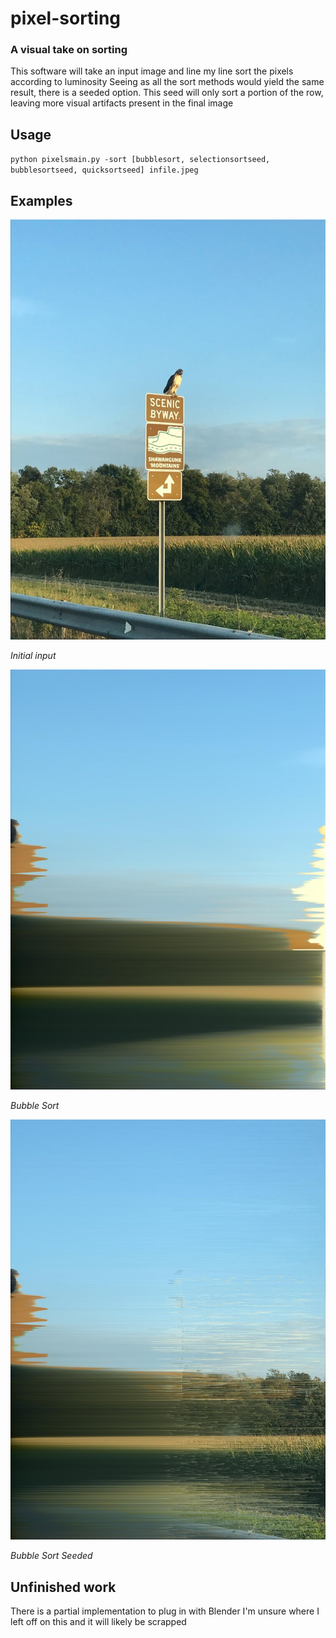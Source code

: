 # pixel-sorting
### A visual take on sorting

This software will take an input image and line my line sort the pixels according to luminosity
Seeing as all the sort methods would yield the same result, there is a seeded option.
This seed will only sort a portion of the row, leaving more visual artifacts present in the final image

## Usage
`python pixelsmain.py -sort [bubblesort, selectionsortseed, bubblesortseed, quicksortseed] infile.jpeg`

## Examples

![alt text](https://github.com/ehlewis/pixel-sorting/blob/master/media/in.jpg?raw=true)

*Initial input*

![alt text](https://github.com/ehlewis/pixel-sorting/blob/master/media/bubblesort.jpg?raw=true)

*Bubble Sort*

![alt text](https://github.com/ehlewis/pixel-sorting/blob/master/media/bubblesortseed.jpg?raw=true)

*Bubble Sort Seeded*

## Unfinished work
There is a partial implementation to plug in with Blender
I'm unsure where I left off on this and it will likely be scrapped
